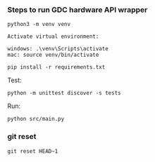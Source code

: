### Steps to run GDC hardware API wrapper
```
python3 -m venv venv

Activate virtual environment:

windows: .\venv\Scripts\activate
mac: source venv/bin/activate

pip install -r requirements.txt
``` 

Test:
```
python -m unittest discover -s tests
```

Run:
```
python src/main.py
```

### git reset
```
git reset HEAD~1
```
